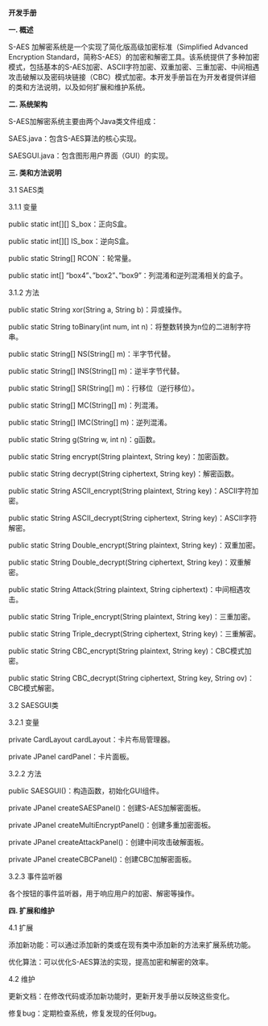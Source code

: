 ﻿**开发手册**

**一. 概述**

S-AES 加解密系统是一个实现了简化版高级加密标准（Simplified Advanced Encryption Standard，简称S-AES）的加密和解密工具。该系统提供了多种加密模式，包括基本的S-AES加密、ASCII字符加密、双重加密、三重加密、中间相遇攻击破解以及密码块链接（CBC）模式加密。本开发手册旨在为开发者提供详细的类和方法说明，以及如何扩展和维护系统。

**二. 系统架构**

S-AES加解密系统主要由两个Java类文件组成：

SAES.java：包含S-AES算法的核心实现。

SAESGUI.java：包含图形用户界面（GUI）的实现。

**三. 类和方法说明**

3\.1 SAES类

3\.1.1 变量

public static int[][] S\_box：正向S盒。

public static int[][] IS\_box：逆向S盒。

public static String[] RCON`：轮常量。

public static int[] “box4”、”box2”、”box9”：列混淆和逆列混淆相关的盒子。

3\.1.2 方法

public static String xor(String a, String b)：异或操作。

public static String toBinary(int num, int n)：将整数转换为n位的二进制字符串。

public static String[] NS(String[] m)：半字节代替。

public static String[] INS(String[] m)：逆半字节代替。

public static String[] SR(String[] m)：行移位（逆行移位）。

public static String[] MC(String[] m)：列混淆。

public static String[] IMC(String[] m)：逆列混淆。

public static String g(String w, int n)：g函数。

public static String encrypt(String plaintext, String key)：加密函数。

public static String decrypt(String ciphertext, String key)：解密函数。

public static String ASCII\_encrypt(String plaintext, String key)：ASCII字符加密。

public static String ASCII\_decrypt(String ciphertext, String key)：ASCII字符解密。

public static String Double\_encrypt(String plaintext, String key)：双重加密。

public static String Double\_decrypt(String ciphertext, String key)：双重解密。

public static String Attack(String plaintext, String ciphertext)：中间相遇攻击。

public static String Triple\_encrypt(String plaintext, String key)：三重加密。

public static String Triple\_decrypt(String ciphertext, String key)：三重解密。

public static String CBC\_encrypt(String plaintext, String key)：CBC模式加密。

public static String CBC\_decrypt(String ciphertext, String key, String ov)：CBC模式解密。

3\.2 SAESGUI类

3\.2.1 变量

private CardLayout cardLayout：卡片布局管理器。

private JPanel cardPanel：卡片面板。

3\.2.2 方法

public SAESGUI()：构造函数，初始化GUI组件。

private JPanel createSAESPanel()：创建S-AES加解密面板。

private JPanel createMultiEncryptPanel()：创建多重加密面板。

private JPanel createAttackPanel()：创建中间攻击破解面板。

private JPanel createCBCPanel()：创建CBC加解密面板。

3\.2.3 事件监听器

各个按钮的事件监听器，用于响应用户的加密、解密等操作。

**四. 扩展和维护**

4\.1 扩展

添加新功能：可以通过添加新的类或在现有类中添加新的方法来扩展系统功能。

优化算法：可以优化S-AES算法的实现，提高加密和解密的效率。

4\.2 维护

更新文档：在修改代码或添加新功能时，更新开发手册以反映这些变化。

修复bug：定期检查系统，修复发现的任何bug。
